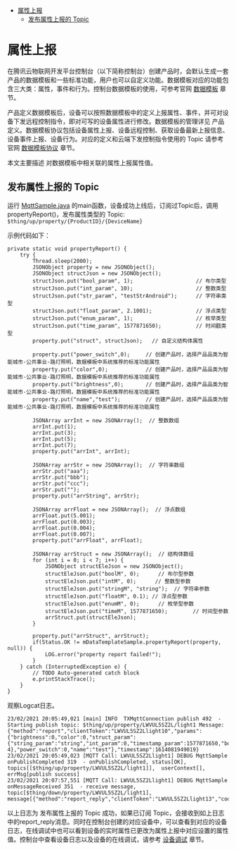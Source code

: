 * [属性上报](#属性上报)
  * [发布属性上报的 Topic ](#发布属性上报的-Topic)

# 属性上报

在腾讯云物联网开发平台控制台（以下简称控制台）创建产品时，会默认生成一套产品的数据模板和一些标准功能，用户也可以自定义功能。数据模板对应的功能包含三大类：属性，事件和行为。控制台数据模板的使用，可参考官网 [数据模板](https://cloud.tencent.com/document/product/1081/44921) 章节。

产品定义数据模板后，设备可以按照数据模板中的定义上报属性、事件，并可对设备下发远程控制指令，即对可写的设备属性进行修改。数据模板的管理详见 产品定义。数据模板协议包括设备属性上报、设备远程控制、获取设备最新上报信息、设备事件上报、设备行为。对应的定义和云端下发控制指令使用的 Topic 请参考官网 [数据模板协议](https://cloud.tencent.com/document/product/1081/34916) 章节。

本文主要描述 对数据模板中相关联的属性上报属性值。

## 发布属性上报的 Topic 

运行 [MqttSample.java](../src/test/java/MqttSample.java) 的main函数，设备成功上线后，订阅过Topic后，调用propertyReport()，发布属性类型的 Topic:
`$thing/up/property/{ProductID}/{DeviceName}`

示例代码如下：
```
private static void propertyReport() {
    try {
        Thread.sleep(2000);
        JSONObject property = new JSONObject();
        JSONObject structJson = new JSONObject();
        structJson.put("bool_param", 1);                    // 布尔类型
        structJson.put("int_param", 10);                    // 整数类型
        structJson.put("str_param", "testStrAndroid");      // 字符串类型
        structJson.put("float_param", 2.1001);              // 浮点类型
        structJson.put("enum_param", 1);                    // 枚举类型
        structJson.put("time_param", 1577871650);           // 时间戳类型
        property.put("struct", structJson);   // 自定义结构体属性
        
        property.put("power_switch",0);     // 创建产品时，选择产品品类为智能城市-公共事业-路灯照明，数据模板中系统推荐的标准功能属性
        property.put("color",0);            // 创建产品时，选择产品品类为智能城市-公共事业-路灯照明，数据模板中系统推荐的标准功能属性
        property.put("brightness",0);       // 创建产品时，选择产品品类为智能城市-公共事业-路灯照明，数据模板中系统推荐的标准功能属性
        property.put("name","test");        // 创建产品时，选择产品品类为智能城市-公共事业-路灯照明，数据模板中系统推荐的标准功能属性
        
        JSONArray arrInt = new JSONArray();  // 整数数组
        arrInt.put(1);
        arrInt.put(3);
        arrInt.put(5);
        arrInt.put(7);
        property.put("arrInt", arrInt);
        
        JSONArray arrStr = new JSONArray();  // 字符串数组
        arrStr.put("aaa");
        arrStr.put("bbb");
        arrStr.put("ccc");
        arrStr.put("");
        property.put("arrString", arrStr);
        
        JSONArray arrFloat = new JSONArray();  // 浮点数组
        arrFloat.put(5.001);
        arrFloat.put(0.003);
        arrFloat.put(0.004);
        arrFloat.put(0.007);
        property.put("arrFloat", arrFloat);
        
        JSONArray arrStruct = new JSONArray();  // 结构体数组
        for (int i = 0; i < 7; i++) {
            JSONObject structEleJson = new JSONObject();
            structEleJson.put("boolM", 0);      // 布尔型参数
            structEleJson.put("intM", 0);      // 整数型参数
            structEleJson.put("stringM", "string");  // 字符串参数
            structEleJson.put("floatM", 0.1); // 浮点型参数
            structEleJson.put("enumM", 0);      // 枚举型参数
            structEleJson.put("timeM", 1577871650);        // 时间型参数
            arrStruct.put(structEleJson);
        }
        
        property.put("arrStruct", arrStruct);
        if(Status.OK != mDataTemplateSample.propertyReport(property, null)) {
            LOG.error("property report failed!");
        }
    } catch (InterruptedException e) {
        // TODO Auto-generated catch block
        e.printStackTrace();
    }
}
```

观察Logcat日志。
```
23/02/2021 20:05:49,021 [main] INFO  TXMqttConnection publish 492  - Starting publish topic: $thing/up/property/LWVUL5SZ2L/light1 Message: {"method":"report","clientToken":"LWVUL5SZ2Llight10","params":{"brightness":0,"color":0,"struct_param":{"string_param":"string","int_param":0,"timestamp_param":1577871650,"bool_param":0,"enum_param":0,"float_param":1.0E-4},"power_switch":0,"name":"test"},"timestamp":1614081949019}
23/02/2021 20:05:49,023 [MQTT Call: LWVUL5SZ2Llight1] DEBUG MqttSample onPublishCompleted 319  - onPublishCompleted, status[OK], topics[[$thing/up/property/LWVUL5SZ2L/light1]],  userContext[], errMsg[publish success]
23/02/2021 20:07:57,551 [MQTT Call: LWVUL5SZ2Llight1] DEBUG MqttSample onMessageReceived 351  - receive message, topic[$thing/down/property/LWVUL5SZ2L/light1], message[{"method":"report_reply","clientToken":"LWVUL5SZ2Llight13","code":0,"status":"success"}]
```
以上日志为 发布属性上报的 Topic 成功，如果已订阅 Topic，会接收到如上日志中的report_reply消息。同时在控制台创建的对应设备中，可以查看到对应的设备日志，在线调试中也可以看到设备的实时属性已更改为属性上报中对应设置的属性值。控制台中查看设备日志以及设备的在线调试，请参考 [设备调试](https://cloud.tencent.com/document/product/1081/34741) 章节。

